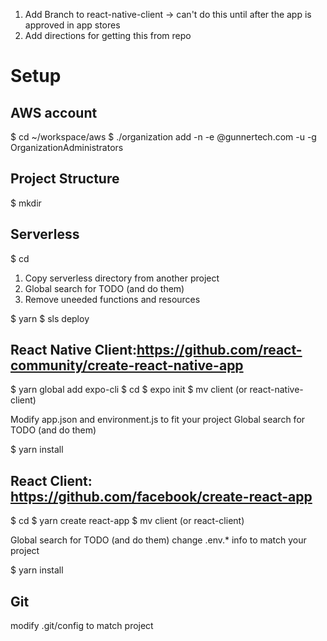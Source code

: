 1) Add Branch to react-native-client -> can't do this until after the app is approved in app stores
5) Add directions for getting this from repo


# Setup
## AWS account

$ cd ~/workspace/aws
$ ./organization add -n <project-name> -e <project-name>@gunnertech.com -u <your root username> -g OrganizationAdministrators

## Project Structure
$ mkdir <project-name>

## Serverless
$ cd <project-name>
1) Copy serverless directory from another project
2) Global search for TODO (and do them)
3) Remove uneeded functions and resources

$ yarn
$ sls deploy

## React Native Client:https://github.com/react-community/create-react-native-app
$ yarn global add expo-cli
$ cd <project-name>
$ expo init <project-name>
$ mv <project-name> client (or react-native-client)

Modify app.json and environment.js to fit your project
Global search for TODO (and do them)

$ yarn install

## React Client: https://github.com/facebook/create-react-app
$ cd <project-name>
$ yarn create react-app <project-name>
$ mv <project-name> client (or react-client)

Global search for TODO (and do them)
change .env.* info to match your project


$ yarn install

## Git
modify .git/config to match project